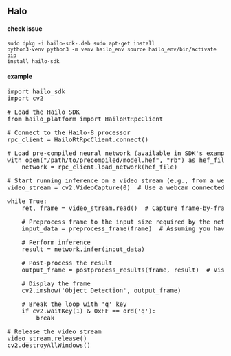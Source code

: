 ## Halo 

#### check issue
<code>sudo dpkg -i hailo-sdk-<version>.deb
sudo apt-get install python3-venv
python3 -m venv hailo_env
source hailo_env/bin/activate
pip install hailo-sdk </code> 

#### example

<pre>
import hailo_sdk
import cv2

# Load the Hailo SDK
from hailo_platform import HailoRtRpcClient

# Connect to the Hailo-8 processor
rpc_client = HailoRtRpcClient.connect()

# Load pre-compiled neural network (available in SDK's examples)
with open("/path/to/precompiled/model.hef", "rb") as hef_file:
    network = rpc_client.load_network(hef_file)

# Start running inference on a video stream (e.g., from a webcam)
video_stream = cv2.VideoCapture(0)  # Use a webcam connected to the Pi

while True:
    ret, frame = video_stream.read()  # Capture frame-by-frame

    # Preprocess frame to the input size required by the network
    input_data = preprocess_frame(frame)  # Assuming you have a preprocessing function

    # Perform inference
    result = network.infer(input_data)

    # Post-process the result
    output_frame = postprocess_results(frame, result)  # Visualization function

    # Display the frame
    cv2.imshow('Object Detection', output_frame)

    # Break the loop with 'q' key
    if cv2.waitKey(1) & 0xFF == ord('q'):
        break

# Release the video stream
video_stream.release()
cv2.destroyAllWindows()

  
</pre>
